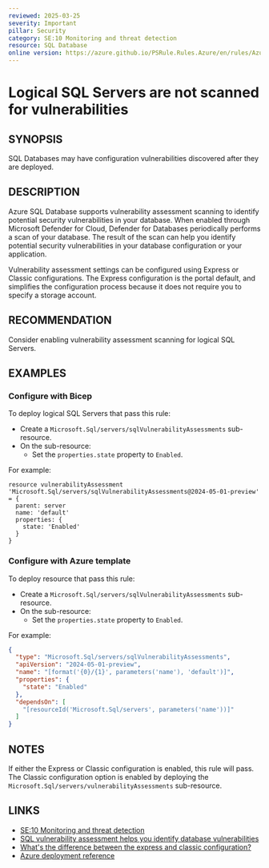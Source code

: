 ```yaml
---
reviewed: 2025-03-25
severity: Important
pillar: Security
category: SE:10 Monitoring and threat detection
resource: SQL Database
online version: https://azure.github.io/PSRule.Rules.Azure/en/rules/Azure.SQL.VAScan/
---
```


# Logical SQL Servers are not scanned for vulnerabilities

## SYNOPSIS

SQL Databases may have configuration vulnerabilities discovered after they are deployed.

## DESCRIPTION

Azure SQL Database supports vulnerability assessment scanning to identify potential security vulnerabilities in your database.
When enabled through Microsoft Defender for Cloud, Defender for Databases periodically performs a scan of your database.
The result of the scan can help you identify potential security vulnerabilities in your database configuration or your application.

Vulnerability assessment settings can be configured using Express or Classic configurations.
The Express configuration is the portal default,
and simplifies the configuration process because it does not require you to specify a storage account.

## RECOMMENDATION

Consider enabling vulnerability assessment scanning for logical SQL Servers.

## EXAMPLES

### Configure with Bicep

To deploy logical SQL Servers that pass this rule:

- Create a `Microsoft.Sql/servers/sqlVulnerabilityAssessments` sub-resource.
- On the sub-resource:
  - Set the `properties.state` property to `Enabled`.

For example:

```bicep
resource vulnerabilityAssessment 'Microsoft.Sql/servers/sqlVulnerabilityAssessments@2024-05-01-preview' = {
  parent: server
  name: 'default'
  properties: {
    state: 'Enabled'
  }
}
```

### Configure with Azure template

To deploy resource that pass this rule:

- Create a `Microsoft.Sql/servers/sqlVulnerabilityAssessments` sub-resource.
- On the sub-resource:
  - Set the `properties.state` property to `Enabled`.

For example:

```json
{
  "type": "Microsoft.Sql/servers/sqlVulnerabilityAssessments",
  "apiVersion": "2024-05-01-preview",
  "name": "[format('{0}/{1}', parameters('name'), 'default')]",
  "properties": {
    "state": "Enabled"
  },
  "dependsOn": [
    "[resourceId('Microsoft.Sql/servers', parameters('name'))]"
  ]
}
```

## NOTES

If either the Express or Classic configuration is enabled, this rule will pass.
The Classic configuration option is enabled by deploying the `Microsoft.Sql/servers/vulnerabilityAssessments` sub-resource.

## LINKS

- [SE:10 Monitoring and threat detection](https://learn.microsoft.com/azure/well-architected/security/monitor-threats)
- [SQL vulnerability assessment helps you identify database vulnerabilities](https://learn.microsoft.com/azure/defender-for-cloud/sql-azure-vulnerability-assessment-overview)
- [What's the difference between the express and classic configuration?](https://learn.microsoft.com/azure/defender-for-cloud/sql-azure-vulnerability-assessment-overview#whats-the-difference-between-the-express-and-classic-configuration)
- [Azure deployment reference](https://learn.microsoft.com/azure/templates/microsoft.sql/servers)
